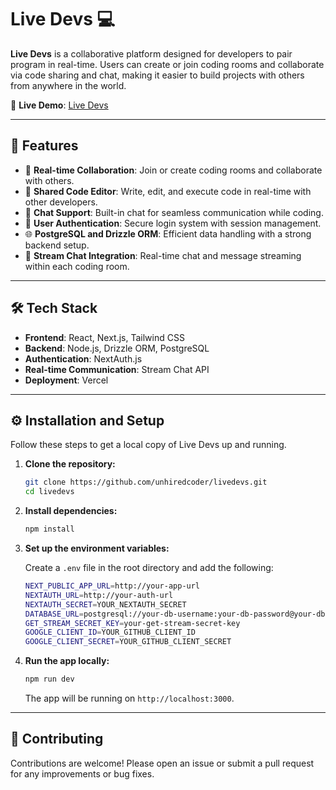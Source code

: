 # Live Devs 💻

**Live Devs** is a collaborative platform designed for developers to pair program in real-time. Users can create or join coding rooms and collaborate via code sharing and chat, making it easier to build projects with others from anywhere in the world.

🔗 **Live Demo**: [Live Devs](https://livedevs.vercel.app)

---

## 🚀 Features

- 👥 **Real-time Collaboration**: Join or create coding rooms and collaborate with others.
- 📝 **Shared Code Editor**: Write, edit, and execute code in real-time with other developers.
- 💬 **Chat Support**: Built-in chat for seamless communication while coding.
- 🔐 **User Authentication**: Secure login system with session management.
- 🌐 **PostgreSQL and Drizzle ORM**: Efficient data handling with a strong backend setup.
- 📡 **Stream Chat Integration**: Real-time chat and message streaming within each coding room.

---

## 🛠️ Tech Stack

- **Frontend**: React, Next.js, Tailwind CSS
- **Backend**: Node.js, Drizzle ORM, PostgreSQL
- **Authentication**: NextAuth.js
- **Real-time Communication**: Stream Chat API
- **Deployment**: Vercel

---

## ⚙️ Installation and Setup

Follow these steps to get a local copy of Live Devs up and running.

1. **Clone the repository:**

    ```bash
    git clone https://github.com/unhiredcoder/livedevs.git
    cd livedevs
    ```

2. **Install dependencies:**

    ```bash
    npm install
    ```

3. **Set up the environment variables:**

    Create a `.env` file in the root directory and add the following:

    ```bash
    NEXT_PUBLIC_APP_URL=http://your-app-url
    NEXTAUTH_URL=http://your-auth-url
    NEXTAUTH_SECRET=YOUR_NEXTAUTH_SECRET
    DATABASE_URL=postgresql://your-db-username:your-db-password@your-db-host:5432/your-db-name
    GET_STREAM_SECRET_KEY=your-get-stream-secret-key
    GOOGLE_CLIENT_ID=YOUR_GITHUB_CLIENT_ID
    GOOGLE_CLIENT_SECRET=YOUR_GITHUB_CLIENT_SECRET
    ```

4. **Run the app locally:**

    ```bash
    npm run dev
    ```

    The app will be running on `http://localhost:3000`.

 ---
   
## 🤝 Contributing

Contributions are welcome! Please open an issue or submit a pull request for any improvements or bug fixes.
